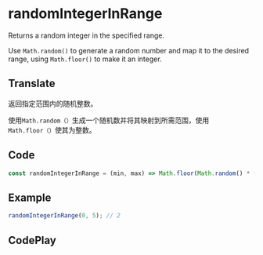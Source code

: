 # randomIntegerInRange

Returns a random integer in the specified range.

Use `Math.random()` to generate a random number and map it to the desired range, using `Math.floor()` to make it an integer.

## Translate

返回指定范围内的随机整数。

使用`Math.random（）`生成一个随机数并将其映射到所需范围，使用`Math.floor（）`使其为整数。

## Code

```js
const randomIntegerInRange = (min, max) => Math.floor(Math.random() * (max - min + 1)) + min;
```

## Example

```js
randomIntegerInRange(0, 5); // 2
```

## CodePlay

<template>
  <code-play codeplay-id="" />
</template>
